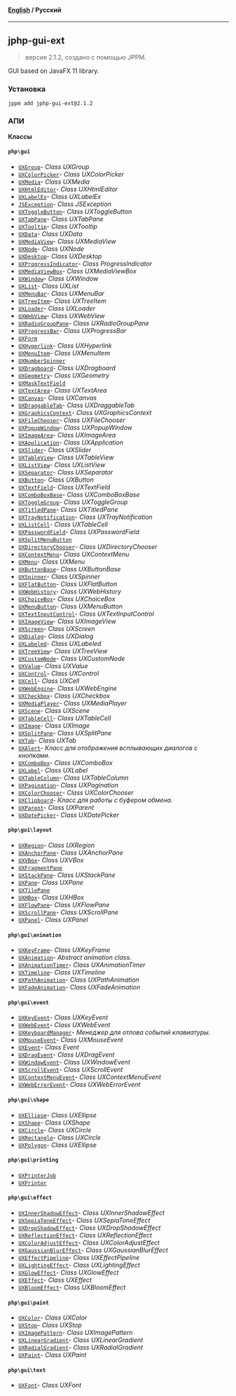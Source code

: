 #### [English](README.md) / **Русский**

---

## jphp-gui-ext
> версия 2.1.2, создано с помощью JPPM.

GUI based on JavaFX 11 library.

### Установка
```
jppm add jphp-gui-ext@2.1.2
```

### АПИ
**Классы**

#### `php\gui`

- [`UXGroup`](https://github.com/jphp-group/jphp-gui-ext/blob/master/jphp-gui-ext/api-docs/classes/php/gui/UXGroup.ru.md)- _Class UXGroup_
- [`UXColorPicker`](https://github.com/jphp-group/jphp-gui-ext/blob/master/jphp-gui-ext/api-docs/classes/php/gui/UXColorPicker.ru.md)- _Class UXColorPicker_
- [`UXMedia`](https://github.com/jphp-group/jphp-gui-ext/blob/master/jphp-gui-ext/api-docs/classes/php/gui/UXMedia.ru.md)- _Class UXMedia_
- [`UXHtmlEditor`](https://github.com/jphp-group/jphp-gui-ext/blob/master/jphp-gui-ext/api-docs/classes/php/gui/UXHtmlEditor.ru.md)- _Class UXHtmlEditor_
- [`UXLabelEx`](https://github.com/jphp-group/jphp-gui-ext/blob/master/jphp-gui-ext/api-docs/classes/php/gui/UXLabelEx.ru.md)- _Class UXLabelEx_
- [`JSException`](https://github.com/jphp-group/jphp-gui-ext/blob/master/jphp-gui-ext/api-docs/classes/php/gui/JSException.ru.md)- _Class JSException_
- [`UXToggleButton`](https://github.com/jphp-group/jphp-gui-ext/blob/master/jphp-gui-ext/api-docs/classes/php/gui/UXToggleButton.ru.md)- _Class UXToggleButton_
- [`UXTabPane`](https://github.com/jphp-group/jphp-gui-ext/blob/master/jphp-gui-ext/api-docs/classes/php/gui/UXTabPane.ru.md)- _Class UXTabPane_
- [`UXTooltip`](https://github.com/jphp-group/jphp-gui-ext/blob/master/jphp-gui-ext/api-docs/classes/php/gui/UXTooltip.ru.md)- _Class UXTooltip_
- [`UXData`](https://github.com/jphp-group/jphp-gui-ext/blob/master/jphp-gui-ext/api-docs/classes/php/gui/UXData.ru.md)- _Class UXData_
- [`UXMediaView`](https://github.com/jphp-group/jphp-gui-ext/blob/master/jphp-gui-ext/api-docs/classes/php/gui/UXMediaView.ru.md)- _Class UXMediaView_
- [`UXNode`](https://github.com/jphp-group/jphp-gui-ext/blob/master/jphp-gui-ext/api-docs/classes/php/gui/UXNode.ru.md)- _Class UXNode_
- [`UXDesktop`](https://github.com/jphp-group/jphp-gui-ext/blob/master/jphp-gui-ext/api-docs/classes/php/gui/UXDesktop.ru.md)- _Class UXDesktop_
- [`UXProgressIndicator`](https://github.com/jphp-group/jphp-gui-ext/blob/master/jphp-gui-ext/api-docs/classes/php/gui/UXProgressIndicator.ru.md)- _Class ProgressIndicator_
- [`UXMediaViewBox`](https://github.com/jphp-group/jphp-gui-ext/blob/master/jphp-gui-ext/api-docs/classes/php/gui/UXMediaViewBox.ru.md)- _Class UXMediaViewBox_
- [`UXWindow`](https://github.com/jphp-group/jphp-gui-ext/blob/master/jphp-gui-ext/api-docs/classes/php/gui/UXWindow.ru.md)- _Class UXWindow_
- [`UXList`](https://github.com/jphp-group/jphp-gui-ext/blob/master/jphp-gui-ext/api-docs/classes/php/gui/UXList.ru.md)- _Class UXList_
- [`UXMenuBar`](https://github.com/jphp-group/jphp-gui-ext/blob/master/jphp-gui-ext/api-docs/classes/php/gui/UXMenuBar.ru.md)- _Class UXMenuBar_
- [`UXTreeItem`](https://github.com/jphp-group/jphp-gui-ext/blob/master/jphp-gui-ext/api-docs/classes/php/gui/UXTreeItem.ru.md)- _Class UXTreeItem_
- [`UXLoader`](https://github.com/jphp-group/jphp-gui-ext/blob/master/jphp-gui-ext/api-docs/classes/php/gui/UXLoader.ru.md)- _Class UXLoader_
- [`UXWebView`](https://github.com/jphp-group/jphp-gui-ext/blob/master/jphp-gui-ext/api-docs/classes/php/gui/UXWebView.ru.md)- _Class UXWebView_
- [`UXRadioGroupPane`](https://github.com/jphp-group/jphp-gui-ext/blob/master/jphp-gui-ext/api-docs/classes/php/gui/UXRadioGroupPane.ru.md)- _Class UXRadioGroupPane_
- [`UXProgressBar`](https://github.com/jphp-group/jphp-gui-ext/blob/master/jphp-gui-ext/api-docs/classes/php/gui/UXProgressBar.ru.md)- _Class UXProgressBar_
- [`UXForm`](https://github.com/jphp-group/jphp-gui-ext/blob/master/jphp-gui-ext/api-docs/classes/php/gui/UXForm.ru.md)
- [`UXHyperlink`](https://github.com/jphp-group/jphp-gui-ext/blob/master/jphp-gui-ext/api-docs/classes/php/gui/UXHyperlink.ru.md)- _Class UXHyperlink_
- [`UXMenuItem`](https://github.com/jphp-group/jphp-gui-ext/blob/master/jphp-gui-ext/api-docs/classes/php/gui/UXMenuItem.ru.md)- _Class UXMenuItem_
- [`UXNumberSpinner`](https://github.com/jphp-group/jphp-gui-ext/blob/master/jphp-gui-ext/api-docs/classes/php/gui/UXNumberSpinner.ru.md)
- [`UXDragboard`](https://github.com/jphp-group/jphp-gui-ext/blob/master/jphp-gui-ext/api-docs/classes/php/gui/UXDragboard.ru.md)- _Class UXDragboard_
- [`UXGeometry`](https://github.com/jphp-group/jphp-gui-ext/blob/master/jphp-gui-ext/api-docs/classes/php/gui/UXGeometry.ru.md)- _Class UXGeometry_
- [`UXMaskTextField`](https://github.com/jphp-group/jphp-gui-ext/blob/master/jphp-gui-ext/api-docs/classes/php/gui/UXMaskTextField.ru.md)
- [`UXTextArea`](https://github.com/jphp-group/jphp-gui-ext/blob/master/jphp-gui-ext/api-docs/classes/php/gui/UXTextArea.ru.md)- _Class UXTextArea_
- [`UXCanvas`](https://github.com/jphp-group/jphp-gui-ext/blob/master/jphp-gui-ext/api-docs/classes/php/gui/UXCanvas.ru.md)- _Class UXCanvas_
- [`UXDraggableTab`](https://github.com/jphp-group/jphp-gui-ext/blob/master/jphp-gui-ext/api-docs/classes/php/gui/UXDraggableTab.ru.md)- _Class UXDraggableTab_
- [`UXGraphicsContext`](https://github.com/jphp-group/jphp-gui-ext/blob/master/jphp-gui-ext/api-docs/classes/php/gui/UXGraphicsContext.ru.md)- _Class UXGraphicsContext_
- [`UXFileChooser`](https://github.com/jphp-group/jphp-gui-ext/blob/master/jphp-gui-ext/api-docs/classes/php/gui/UXFileChooser.ru.md)- _Class UXFileChooser_
- [`UXPopupWindow`](https://github.com/jphp-group/jphp-gui-ext/blob/master/jphp-gui-ext/api-docs/classes/php/gui/UXPopupWindow.ru.md)- _Class UXPopupWindow_
- [`UXImageArea`](https://github.com/jphp-group/jphp-gui-ext/blob/master/jphp-gui-ext/api-docs/classes/php/gui/UXImageArea.ru.md)- _Class UXImageArea_
- [`UXApplication`](https://github.com/jphp-group/jphp-gui-ext/blob/master/jphp-gui-ext/api-docs/classes/php/gui/UXApplication.ru.md)- _Class UXApplication_
- [`UXSlider`](https://github.com/jphp-group/jphp-gui-ext/blob/master/jphp-gui-ext/api-docs/classes/php/gui/UXSlider.ru.md)- _Class UXSlider_
- [`UXTableView`](https://github.com/jphp-group/jphp-gui-ext/blob/master/jphp-gui-ext/api-docs/classes/php/gui/UXTableView.ru.md)- _Class UXTableView_
- [`UXListView`](https://github.com/jphp-group/jphp-gui-ext/blob/master/jphp-gui-ext/api-docs/classes/php/gui/UXListView.ru.md)- _Class UXListView_
- [`UXSeparator`](https://github.com/jphp-group/jphp-gui-ext/blob/master/jphp-gui-ext/api-docs/classes/php/gui/UXSeparator.ru.md)- _Class UXSeparator_
- [`UXButton`](https://github.com/jphp-group/jphp-gui-ext/blob/master/jphp-gui-ext/api-docs/classes/php/gui/UXButton.ru.md)- _Class UXButton_
- [`UXTextField`](https://github.com/jphp-group/jphp-gui-ext/blob/master/jphp-gui-ext/api-docs/classes/php/gui/UXTextField.ru.md)- _Class UXTextField_
- [`UXComboBoxBase`](https://github.com/jphp-group/jphp-gui-ext/blob/master/jphp-gui-ext/api-docs/classes/php/gui/UXComboBoxBase.ru.md)- _Class UXComboBoxBase_
- [`UXToggleGroup`](https://github.com/jphp-group/jphp-gui-ext/blob/master/jphp-gui-ext/api-docs/classes/php/gui/UXToggleGroup.ru.md)- _Class UXToggleGroup_
- [`UXTitledPane`](https://github.com/jphp-group/jphp-gui-ext/blob/master/jphp-gui-ext/api-docs/classes/php/gui/UXTitledPane.ru.md)- _Class UXTitledPane_
- [`UXTrayNotification`](https://github.com/jphp-group/jphp-gui-ext/blob/master/jphp-gui-ext/api-docs/classes/php/gui/UXTrayNotification.ru.md)- _Class UXTrayNotification_
- [`UXListCell`](https://github.com/jphp-group/jphp-gui-ext/blob/master/jphp-gui-ext/api-docs/classes/php/gui/UXListCell.ru.md)- _Class UXTableCell_
- [`UXPasswordField`](https://github.com/jphp-group/jphp-gui-ext/blob/master/jphp-gui-ext/api-docs/classes/php/gui/UXPasswordField.ru.md)- _Class UXPasswordField_
- [`UXSplitMenuButton`](https://github.com/jphp-group/jphp-gui-ext/blob/master/jphp-gui-ext/api-docs/classes/php/gui/UXSplitMenuButton.ru.md)
- [`UXDirectoryChooser`](https://github.com/jphp-group/jphp-gui-ext/blob/master/jphp-gui-ext/api-docs/classes/php/gui/UXDirectoryChooser.ru.md)- _Class UXDirectoryChooser_
- [`UXContextMenu`](https://github.com/jphp-group/jphp-gui-ext/blob/master/jphp-gui-ext/api-docs/classes/php/gui/UXContextMenu.ru.md)- _Class UXContextMenu_
- [`UXMenu`](https://github.com/jphp-group/jphp-gui-ext/blob/master/jphp-gui-ext/api-docs/classes/php/gui/UXMenu.ru.md)- _Class UXMenu_
- [`UXButtonBase`](https://github.com/jphp-group/jphp-gui-ext/blob/master/jphp-gui-ext/api-docs/classes/php/gui/UXButtonBase.ru.md)- _Class UXButtonBase_
- [`UXSpinner`](https://github.com/jphp-group/jphp-gui-ext/blob/master/jphp-gui-ext/api-docs/classes/php/gui/UXSpinner.ru.md)- _Class UXSpinner_
- [`UXFlatButton`](https://github.com/jphp-group/jphp-gui-ext/blob/master/jphp-gui-ext/api-docs/classes/php/gui/UXFlatButton.ru.md)- _Class UXFlatButton_
- [`UXWebHistory`](https://github.com/jphp-group/jphp-gui-ext/blob/master/jphp-gui-ext/api-docs/classes/php/gui/UXWebHistory.ru.md)- _Class UXWebHistory_
- [`UXChoiceBox`](https://github.com/jphp-group/jphp-gui-ext/blob/master/jphp-gui-ext/api-docs/classes/php/gui/UXChoiceBox.ru.md)- _Class UXChoiceBox_
- [`UXMenuButton`](https://github.com/jphp-group/jphp-gui-ext/blob/master/jphp-gui-ext/api-docs/classes/php/gui/UXMenuButton.ru.md)- _Class UXMenuButton_
- [`UXTextInputControl`](https://github.com/jphp-group/jphp-gui-ext/blob/master/jphp-gui-ext/api-docs/classes/php/gui/UXTextInputControl.ru.md)- _Class UXTextInputControl_
- [`UXImageView`](https://github.com/jphp-group/jphp-gui-ext/blob/master/jphp-gui-ext/api-docs/classes/php/gui/UXImageView.ru.md)- _Class UXImageView_
- [`UXScreen`](https://github.com/jphp-group/jphp-gui-ext/blob/master/jphp-gui-ext/api-docs/classes/php/gui/UXScreen.ru.md)- _Class UXScreen_
- [`UXDialog`](https://github.com/jphp-group/jphp-gui-ext/blob/master/jphp-gui-ext/api-docs/classes/php/gui/UXDialog.ru.md)- _Class UXDialog_
- [`UXLabeled`](https://github.com/jphp-group/jphp-gui-ext/blob/master/jphp-gui-ext/api-docs/classes/php/gui/UXLabeled.ru.md)- _Class UXLabeled_
- [`UXTreeView`](https://github.com/jphp-group/jphp-gui-ext/blob/master/jphp-gui-ext/api-docs/classes/php/gui/UXTreeView.ru.md)- _Class UXTreeView_
- [`UXCustomNode`](https://github.com/jphp-group/jphp-gui-ext/blob/master/jphp-gui-ext/api-docs/classes/php/gui/UXCustomNode.ru.md)- _Class UXCustomNode_
- [`UXValue`](https://github.com/jphp-group/jphp-gui-ext/blob/master/jphp-gui-ext/api-docs/classes/php/gui/UXValue.ru.md)- _Class UXValue_
- [`UXControl`](https://github.com/jphp-group/jphp-gui-ext/blob/master/jphp-gui-ext/api-docs/classes/php/gui/UXControl.ru.md)- _Class UXControl_
- [`UXCell`](https://github.com/jphp-group/jphp-gui-ext/blob/master/jphp-gui-ext/api-docs/classes/php/gui/UXCell.ru.md)- _Class UXCell_
- [`UXWebEngine`](https://github.com/jphp-group/jphp-gui-ext/blob/master/jphp-gui-ext/api-docs/classes/php/gui/UXWebEngine.ru.md)- _Class UXWebEngine_
- [`UXCheckbox`](https://github.com/jphp-group/jphp-gui-ext/blob/master/jphp-gui-ext/api-docs/classes/php/gui/UXCheckbox.ru.md)- _Class UXCheckbox_
- [`UXMediaPlayer`](https://github.com/jphp-group/jphp-gui-ext/blob/master/jphp-gui-ext/api-docs/classes/php/gui/UXMediaPlayer.ru.md)- _Class UXMediaPlayer_
- [`UXScene`](https://github.com/jphp-group/jphp-gui-ext/blob/master/jphp-gui-ext/api-docs/classes/php/gui/UXScene.ru.md)- _Class UXScene_
- [`UXTableCell`](https://github.com/jphp-group/jphp-gui-ext/blob/master/jphp-gui-ext/api-docs/classes/php/gui/UXTableCell.ru.md)- _Class UXTableCell_
- [`UXImage`](https://github.com/jphp-group/jphp-gui-ext/blob/master/jphp-gui-ext/api-docs/classes/php/gui/UXImage.ru.md)- _Class UXImage_
- [`UXSplitPane`](https://github.com/jphp-group/jphp-gui-ext/blob/master/jphp-gui-ext/api-docs/classes/php/gui/UXSplitPane.ru.md)- _Class UXSplitPane_
- [`UXTab`](https://github.com/jphp-group/jphp-gui-ext/blob/master/jphp-gui-ext/api-docs/classes/php/gui/UXTab.ru.md)- _Class UXTab_
- [`UXAlert`](https://github.com/jphp-group/jphp-gui-ext/blob/master/jphp-gui-ext/api-docs/classes/php/gui/UXAlert.ru.md)- _Класс для отображения всплывающих диалогов с кнопками._
- [`UXComboBox`](https://github.com/jphp-group/jphp-gui-ext/blob/master/jphp-gui-ext/api-docs/classes/php/gui/UXComboBox.ru.md)- _Class UXComboBox_
- [`UXLabel`](https://github.com/jphp-group/jphp-gui-ext/blob/master/jphp-gui-ext/api-docs/classes/php/gui/UXLabel.ru.md)- _Class UXLabel_
- [`UXTableColumn`](https://github.com/jphp-group/jphp-gui-ext/blob/master/jphp-gui-ext/api-docs/classes/php/gui/UXTableColumn.ru.md)- _Class UXTableColumn_
- [`UXPagination`](https://github.com/jphp-group/jphp-gui-ext/blob/master/jphp-gui-ext/api-docs/classes/php/gui/UXPagination.ru.md)- _Class UXPagination_
- [`UXColorChooser`](https://github.com/jphp-group/jphp-gui-ext/blob/master/jphp-gui-ext/api-docs/classes/php/gui/UXColorChooser.ru.md)- _Class UXColorChooser_
- [`UXClipboard`](https://github.com/jphp-group/jphp-gui-ext/blob/master/jphp-gui-ext/api-docs/classes/php/gui/UXClipboard.ru.md)- _Класс для работы с буфером обмена._
- [`UXParent`](https://github.com/jphp-group/jphp-gui-ext/blob/master/jphp-gui-ext/api-docs/classes/php/gui/UXParent.ru.md)- _Class UXParent_
- [`UXDatePicker`](https://github.com/jphp-group/jphp-gui-ext/blob/master/jphp-gui-ext/api-docs/classes/php/gui/UXDatePicker.ru.md)- _Class UXDatePicker_

#### `php\gui\layout`

- [`UXRegion`](https://github.com/jphp-group/jphp-gui-ext/blob/master/jphp-gui-ext/api-docs/classes/php/gui/layout/UXRegion.ru.md)- _Class UXRegion_
- [`UXAnchorPane`](https://github.com/jphp-group/jphp-gui-ext/blob/master/jphp-gui-ext/api-docs/classes/php/gui/layout/UXAnchorPane.ru.md)- _Class UXAnchorPane_
- [`UXVBox`](https://github.com/jphp-group/jphp-gui-ext/blob/master/jphp-gui-ext/api-docs/classes/php/gui/layout/UXVBox.ru.md)- _Class UXVBox_
- [`UXFragmentPane`](https://github.com/jphp-group/jphp-gui-ext/blob/master/jphp-gui-ext/api-docs/classes/php/gui/layout/UXFragmentPane.ru.md)
- [`UXStackPane`](https://github.com/jphp-group/jphp-gui-ext/blob/master/jphp-gui-ext/api-docs/classes/php/gui/layout/UXStackPane.ru.md)- _Class UXStackPane_
- [`UXPane`](https://github.com/jphp-group/jphp-gui-ext/blob/master/jphp-gui-ext/api-docs/classes/php/gui/layout/UXPane.ru.md)- _Class UXPane_
- [`UXTilePane`](https://github.com/jphp-group/jphp-gui-ext/blob/master/jphp-gui-ext/api-docs/classes/php/gui/layout/UXTilePane.ru.md)
- [`UXHBox`](https://github.com/jphp-group/jphp-gui-ext/blob/master/jphp-gui-ext/api-docs/classes/php/gui/layout/UXHBox.ru.md)- _Class UXHBox_
- [`UXFlowPane`](https://github.com/jphp-group/jphp-gui-ext/blob/master/jphp-gui-ext/api-docs/classes/php/gui/layout/UXFlowPane.ru.md)- _Class UXFlowPane_
- [`UXScrollPane`](https://github.com/jphp-group/jphp-gui-ext/blob/master/jphp-gui-ext/api-docs/classes/php/gui/layout/UXScrollPane.ru.md)- _Class UXScrollPane_
- [`UXPanel`](https://github.com/jphp-group/jphp-gui-ext/blob/master/jphp-gui-ext/api-docs/classes/php/gui/layout/UXPanel.ru.md)- _Class UXPanel_

#### `php\gui\animation`

- [`UXKeyFrame`](https://github.com/jphp-group/jphp-gui-ext/blob/master/jphp-gui-ext/api-docs/classes/php/gui/animation/UXKeyFrame.ru.md)- _Class UXKeyFrame_
- [`UXAnimation`](https://github.com/jphp-group/jphp-gui-ext/blob/master/jphp-gui-ext/api-docs/classes/php/gui/animation/UXAnimation.ru.md)- _Abstract animation class._
- [`UXAnimationTimer`](https://github.com/jphp-group/jphp-gui-ext/blob/master/jphp-gui-ext/api-docs/classes/php/gui/animation/UXAnimationTimer.ru.md)- _Class UXAnimationTimer_
- [`UXTimeline`](https://github.com/jphp-group/jphp-gui-ext/blob/master/jphp-gui-ext/api-docs/classes/php/gui/animation/UXTimeline.ru.md)- _Class UXTimeline_
- [`UXPathAnimation`](https://github.com/jphp-group/jphp-gui-ext/blob/master/jphp-gui-ext/api-docs/classes/php/gui/animation/UXPathAnimation.ru.md)- _Class UXPathAnimation_
- [`UXFadeAnimation`](https://github.com/jphp-group/jphp-gui-ext/blob/master/jphp-gui-ext/api-docs/classes/php/gui/animation/UXFadeAnimation.ru.md)- _Class UXFadeAnimation_

#### `php\gui\event`

- [`UXKeyEvent`](https://github.com/jphp-group/jphp-gui-ext/blob/master/jphp-gui-ext/api-docs/classes/php/gui/event/UXKeyEvent.ru.md)- _Class UXKeyEvent_
- [`UXWebEvent`](https://github.com/jphp-group/jphp-gui-ext/blob/master/jphp-gui-ext/api-docs/classes/php/gui/event/UXWebEvent.ru.md)- _Class UXWebEvent_
- [`UXKeyboardManager`](https://github.com/jphp-group/jphp-gui-ext/blob/master/jphp-gui-ext/api-docs/classes/php/gui/event/UXKeyboardManager.ru.md)- _Менеджер для отлова событий клавиатуры._
- [`UXMouseEvent`](https://github.com/jphp-group/jphp-gui-ext/blob/master/jphp-gui-ext/api-docs/classes/php/gui/event/UXMouseEvent.ru.md)- _Class UXMouseEvent_
- [`UXEvent`](https://github.com/jphp-group/jphp-gui-ext/blob/master/jphp-gui-ext/api-docs/classes/php/gui/event/UXEvent.ru.md)- _Class Event_
- [`UXDragEvent`](https://github.com/jphp-group/jphp-gui-ext/blob/master/jphp-gui-ext/api-docs/classes/php/gui/event/UXDragEvent.ru.md)- _Class UXDragEvent_
- [`UXWindowEvent`](https://github.com/jphp-group/jphp-gui-ext/blob/master/jphp-gui-ext/api-docs/classes/php/gui/event/UXWindowEvent.ru.md)- _Class UXWindowEvent_
- [`UXScrollEvent`](https://github.com/jphp-group/jphp-gui-ext/blob/master/jphp-gui-ext/api-docs/classes/php/gui/event/UXScrollEvent.ru.md)- _Class UXScrollEvent_
- [`UXContextMenuEvent`](https://github.com/jphp-group/jphp-gui-ext/blob/master/jphp-gui-ext/api-docs/classes/php/gui/event/UXContextMenuEvent.ru.md)- _Class UXContextMenuEvent_
- [`UXWebErrorEvent`](https://github.com/jphp-group/jphp-gui-ext/blob/master/jphp-gui-ext/api-docs/classes/php/gui/event/UXWebErrorEvent.ru.md)- _Class UXWebErrorEvent_

#### `php\gui\shape`

- [`UXEllipse`](https://github.com/jphp-group/jphp-gui-ext/blob/master/jphp-gui-ext/api-docs/classes/php/gui/shape/UXEllipse.ru.md)- _Class UXEllipse_
- [`UXShape`](https://github.com/jphp-group/jphp-gui-ext/blob/master/jphp-gui-ext/api-docs/classes/php/gui/shape/UXShape.ru.md)- _Class UXShape_
- [`UXCircle`](https://github.com/jphp-group/jphp-gui-ext/blob/master/jphp-gui-ext/api-docs/classes/php/gui/shape/UXCircle.ru.md)- _Class UXCircle_
- [`UXRectangle`](https://github.com/jphp-group/jphp-gui-ext/blob/master/jphp-gui-ext/api-docs/classes/php/gui/shape/UXRectangle.ru.md)- _Class UXCircle_
- [`UXPolygon`](https://github.com/jphp-group/jphp-gui-ext/blob/master/jphp-gui-ext/api-docs/classes/php/gui/shape/UXPolygon.ru.md)- _Class UXEllipse_

#### `php\gui\printing`

- [`UXPrinterJob`](https://github.com/jphp-group/jphp-gui-ext/blob/master/jphp-gui-ext/api-docs/classes/php/gui/printing/UXPrinterJob.ru.md)
- [`UXPrinter`](https://github.com/jphp-group/jphp-gui-ext/blob/master/jphp-gui-ext/api-docs/classes/php/gui/printing/UXPrinter.ru.md)

#### `php\gui\effect`

- [`UXInnerShadowEffect`](https://github.com/jphp-group/jphp-gui-ext/blob/master/jphp-gui-ext/api-docs/classes/php/gui/effect/UXInnerShadowEffect.ru.md)- _Class UXInnerShadowEffect_
- [`UXSepiaToneEffect`](https://github.com/jphp-group/jphp-gui-ext/blob/master/jphp-gui-ext/api-docs/classes/php/gui/effect/UXSepiaToneEffect.ru.md)- _Class UXSepiaToneEffect_
- [`UXDropShadowEffect`](https://github.com/jphp-group/jphp-gui-ext/blob/master/jphp-gui-ext/api-docs/classes/php/gui/effect/UXDropShadowEffect.ru.md)- _Class UXDropShadowEffect_
- [`UXReflectionEffect`](https://github.com/jphp-group/jphp-gui-ext/blob/master/jphp-gui-ext/api-docs/classes/php/gui/effect/UXReflectionEffect.ru.md)- _Class UXReflectionEffect_
- [`UXColorAdjustEffect`](https://github.com/jphp-group/jphp-gui-ext/blob/master/jphp-gui-ext/api-docs/classes/php/gui/effect/UXColorAdjustEffect.ru.md)- _Class UXColorAdjustEffect_
- [`UXGaussianBlurEffect`](https://github.com/jphp-group/jphp-gui-ext/blob/master/jphp-gui-ext/api-docs/classes/php/gui/effect/UXGaussianBlurEffect.ru.md)- _Class UXGaussianBlurEffect_
- [`UXEffectPipeline`](https://github.com/jphp-group/jphp-gui-ext/blob/master/jphp-gui-ext/api-docs/classes/php/gui/effect/UXEffectPipeline.ru.md)- _Class UXEffectPipeline_
- [`UXLightingEffect`](https://github.com/jphp-group/jphp-gui-ext/blob/master/jphp-gui-ext/api-docs/classes/php/gui/effect/UXLightingEffect.ru.md)- _Class UXLightingEffect_
- [`UXGlowEffect`](https://github.com/jphp-group/jphp-gui-ext/blob/master/jphp-gui-ext/api-docs/classes/php/gui/effect/UXGlowEffect.ru.md)- _Class UXGlowEffect_
- [`UXEffect`](https://github.com/jphp-group/jphp-gui-ext/blob/master/jphp-gui-ext/api-docs/classes/php/gui/effect/UXEffect.ru.md)- _Class UXEffect_
- [`UXBloomEffect`](https://github.com/jphp-group/jphp-gui-ext/blob/master/jphp-gui-ext/api-docs/classes/php/gui/effect/UXBloomEffect.ru.md)- _Class UXBloomEffect_

#### `php\gui\paint`

- [`UXColor`](https://github.com/jphp-group/jphp-gui-ext/blob/master/jphp-gui-ext/api-docs/classes/php/gui/paint/UXColor.ru.md)- _Class UXColor_
- [`UXStop`](https://github.com/jphp-group/jphp-gui-ext/blob/master/jphp-gui-ext/api-docs/classes/php/gui/paint/UXStop.ru.md)- _Class UXStop_
- [`UXImagePattern`](https://github.com/jphp-group/jphp-gui-ext/blob/master/jphp-gui-ext/api-docs/classes/php/gui/paint/UXImagePattern.ru.md)- _Class UXImagePattern_
- [`UXLinearGradient`](https://github.com/jphp-group/jphp-gui-ext/blob/master/jphp-gui-ext/api-docs/classes/php/gui/paint/UXLinearGradient.ru.md)- _Class UXLinearGradient_
- [`UXRadialGradient`](https://github.com/jphp-group/jphp-gui-ext/blob/master/jphp-gui-ext/api-docs/classes/php/gui/paint/UXRadialGradient.ru.md)- _Class UXRadialGradient_
- [`UXPaint`](https://github.com/jphp-group/jphp-gui-ext/blob/master/jphp-gui-ext/api-docs/classes/php/gui/paint/UXPaint.ru.md)- _Class UXPaint_

#### `php\gui\text`

- [`UXFont`](https://github.com/jphp-group/jphp-gui-ext/blob/master/jphp-gui-ext/api-docs/classes/php/gui/text/UXFont.ru.md)- _Class UXFont_